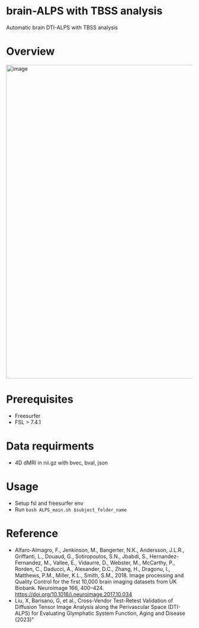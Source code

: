 # brain-ALPS with TBSS analysis
Automatic brain DTI-ALPS with TBSS analysis

# Overview
<img width="1347" height="844" alt="image" src="https://github.com/user-attachments/assets/c0420da5-7e5e-439e-9d2c-d253ed353d45" />

# Prerequisites
- Freesurfer
- FSL > 7.4.1

# Data requirments
- 4D dMRI in nii.gz with bvec, bval, json

# Usage
- Setup fsl and freesurfer env
- Run `bash ALPS_main.sh $subject_folder_name`

# Reference
- Alfaro-Almagro, F., Jenkinson, M., Bangerter, N.K., Andersson, J.L.R., Griffanti, L., Douaud, G., Sotiropoulos, S.N., Jbabdi, S., Hernandez-Fernandez, M., Vallee, E., Vidaurre, D., Webster, M., McCarthy, P., Rorden, C., Daducci, A., Alexander, D.C., Zhang, H., Dragonu, I., Matthews, P.M., Miller, K.L., Smith, S.M., 2018. Image processing and Quality Control for the first 10,000 brain imaging datasets from UK Biobank. Neuroimage 166, 400–424. https://doi.org/10.1016/j.neuroimage.2017.10.034
- Liu, X, Barisano, G, et al., Cross-Vendor Test-Retest Validation of Diffusion Tensor Image Analysis along the Perivascular Space (DTI-ALPS) for Evaluating Glymphatic System Function, Aging and Disease (2023)" 
